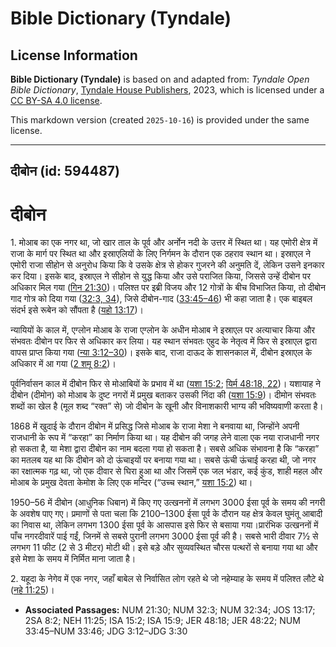 # Bible Dictionary (Tyndale)

## License Information

**Bible Dictionary (Tyndale)** is based on and adapted from: _Tyndale Open Bible Dictionary_, [Tyndale House Publishers](https://tyndaleopenresources.com/), 2023, which is licensed under a [CC BY-SA 4.0 license](https://creativecommons.org/licenses/by-sa/4.0/legalcode.en).

This markdown version (created `2025-10-16`) is provided under the same license.



--------------------------------

## दीबोन (id: 594487)

दीबोन
=====

1\. मोआब का एक नगर था, जो खार ताल के पूर्व और अर्नोन नदी के उत्तर में स्थित था। यह एमोरी क्षेत्र में राजा के मार्ग पर स्थित था और इस्राएलियों के लिए निर्गमन के दौरान एक ठहराव स्थान था। इस्राएल ने एमोरी राजा सीहोन से अनुरोध किया कि वे उसके क्षेत्र से होकर गुजरने की अनुमति दें, लेकिन उसने इनकार कर दिया। इसके बाद, इस्राएल ने सीहोन से युद्ध किया और उसे पराजित किया, जिससे उन्हें दीबोन पर अधिकार मिल गया ([गिन 21:30](https://ref.ly/Num21:30))। पलिश्त पर इब्री विजय और 12 गोत्रों के बीच विभाजित किया, तो दीबोन गाद गोत्र को दिया गया ([32:3, 34](https://ref.ly/Num32:3,Num32:34)), जिसे दीबोन\-गाद ([33:45–46](https://ref.ly/Num33:45-Num33:46)) भी कहा जाता है। एक बाइबल संदर्भ इसे रूबेन को सौंपता है ([यहो 13:17](https://ref.ly/Josh13:17))।

न्यायियों के काल में, एग्लोन मोआब के राजा एग्लोन के अधीन मोआब ने इस्राएल पर अत्याचार किया और संभवतः दीबोन पर फिर से अधिकार कर लिया। यह स्थान संभवतः एहुद के नेतृत्व में फिर से इस्राएल द्वारा वापस प्राप्त किया गया ([न्या 3:12–30](https://ref.ly/Judg3:12-Judg3:30))। इसके बाद, राजा दाऊद के शासनकाल में, दीबोन इस्राएल के अधिकार में आ गया ([2 शमू 8:2](https://ref.ly/2Sam8:2))।

पूर्वनिर्वासन काल में दीबोन फिर से मोआबियों के प्रभाव में था ([यशा 15:2](https://ref.ly/Isa15:2); [यिर्म 48:18, 22](https://ref.ly/Jer48:18,Jer48:22))। यशायाह ने दीबोन (दीमोन) को मोआब के दुष्ट नगरों में प्रमुख बताकर उसकी निंदा की ([यशा 15:9](https://ref.ly/Isa15:9))। दीमोन संभवतः शब्दों का खेल है (मूल शब्द “रक्त” से) जो दीबोन के खूनी और विनाशकारी भाग्य की भविष्यवाणी करता है।

1868 में खुदाई के दौरान दीबोन में प्रसिद्ध जिसे मोआब के राजा मेशा ने बनवाया था, जिन्होंने अपनी राजधानी के रूप में “करहा” का निर्माण किया था। यह दीबोन की जगह लेने वाला एक नया राजधानी नगर हो सकता है, या मेशा द्वारा दीबोन का नाम बदला गया हो सकता है। सबसे अधिक संभावना है कि “करहा” का मतलब यह था कि दीबोन को दो ऊंचाइयों पर बनाया गया था। सबसे ऊंची ऊंचाई करहा थी, जो नगर का रक्षात्मक गढ़ था, जो एक दीवार से घिरा हुआ था और जिसमें एक जल भंडार, कई कुंड, शाही महल और मोआब के प्रमुख देवता केमोश के लिए एक मन्दिर (“उच्च स्थान,” [यशा 15:2](https://ref.ly/Isa15:2)) था।

1950–56 में दीबोन (आधुनिक धिबान) में किए गए उत्खननों में लगभग 3000 ईसा पूर्व के समय की नगरी के अवशेष पाए गए। प्रमाणों से पता चला कि 2100–1300 ईसा पूर्व के दौरान यह क्षेत्र केवल घुमंतू आबादी का निवास था, लेकिन लगभग 1300 ईसा पूर्व के आसपास इसे फिर से बसाया गया।प्रारंभिक उत्खननों में पाँच नगरदीवारें पाई गईं, जिनमें से सबसे पुरानी लगभग 3000 ईसा पूर्व की है। सबसे भारी दीवार 7½ से लगभग 11 फीट (2 से 3 मीटर) मोटी थी। इसे बड़े और सुव्यवस्थित चौरस पत्थरों से बनाया गया था और इसे मेशा के समय में निर्मित माना जाता है।

2\. यहूदा के नेगेव में एक नगर, जहाँ बाबेल से निर्वासित लोग रहते थे जो नहेम्याह के समय में पलिश्त लौटे थे ([नहे 11:25](https://ref.ly/Neh11:25))।

* **Associated Passages:** NUM 21:30; NUM 32:3; NUM 32:34; JOS 13:17; 2SA 8:2; NEH 11:25; ISA 15:2; ISA 15:9; JER 48:18; JER 48:22; NUM 33:45–NUM 33:46; JDG 3:12–JDG 3:30


